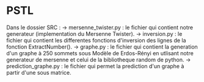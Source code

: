 # PSTL
Dans le dossier SRC :
-> mersenne_twister.py : le fichier qui contient notre generateur (implementation du Mersenne Twister).
-> inversion.py : le fichier qui contient les differentes fonctions d'inversion des lignes de la fonction ExtractNumber().
-> graphe.py : le fichier qui contient la generation d'un graphe à 250 sommets sous Modèle de Erdos-Rényi en utlisant notre generateur de mersenne et celui de la bibliotheque random de python.
-> prediction_graphe.py : le fichier qui permet la prediction d'un graphe à partir d'une sous matrice.
